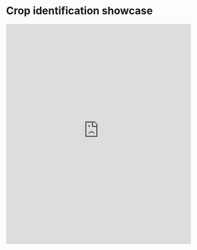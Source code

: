 # Crop identification showcase


<div style="width:100%; height:600px;">
  <iframe src="https://cropid-demo.aws-dev.geosys.com/" width="100%" height="100%" style="border:none;"></iframe>
</div>

<!doctype html>
<html lang="en">
  <head>
    <meta charset="UTF-8" />
    <link rel="icon" type="image/svg+xml" href="/assets/EDA_logo_horizontal_gradient-navy_1.svg" />
    <meta name="viewport" content="width=device-width, initial-scale=1.0" />
    <title>CropId Demo</title>
    <script type="module" crossorigin src="/assets/index-Cig9MkMi.js"></script>
    <link rel="stylesheet" crossorigin href="/assets/index-DLyV-6-c.css">
  </head>
  <body>
    <div id="root"></div>
  </body>
</html>

